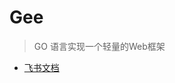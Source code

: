 # Gee
> GO 语言实现一个轻量的Web框架


- [飞书文档](https://u3map372n0.feishu.cn/mindnotes/Jh61b0NX6mPpL5nTQbXcphv1nmd#outline-015d73bb5db8243c8bca042ac42e920f)
